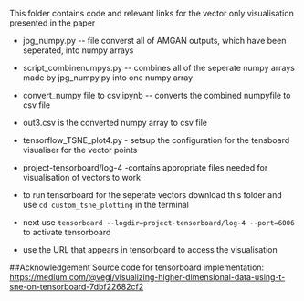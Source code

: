 This folder contains code and relevant links for the vector only visualisation presented in the paper

- jpg_numpy.py  -- file converst all of AMGAN outputs, which have been seperated, into numpy arrays
- script_combinenumpys.py -- combines all of the seperate numpy arrays made by jpg_numpy.py into one numpy array
- convert_numpy file to csv.ipynb -- converts the combined numpyfile to csv file
- out3.csv is the converted numpy array to csv file
- tensorflow_TSNE_plot4.py - setsup the configuration for the tensboard visualiser for the vector points
- project-tensorboard/log-4 -contains appropriate files needed for visualisation of vectors to work 

- to run tensorboard for the seperate vectors download this folder and use `cd custom_tsne_plotting` in the terminal
- next use `tensorboard --logdir=project-tensorboard/log-4 --port=6006` to activate tensorboard
- use the URL that appears in tensorboard to access the visualisation

##Acknowledgement
Source code for tensorboard implementation: https://medium.com/@vegi/visualizing-higher-dimensional-data-using-t-sne-on-tensorboard-7dbf22682cf2
